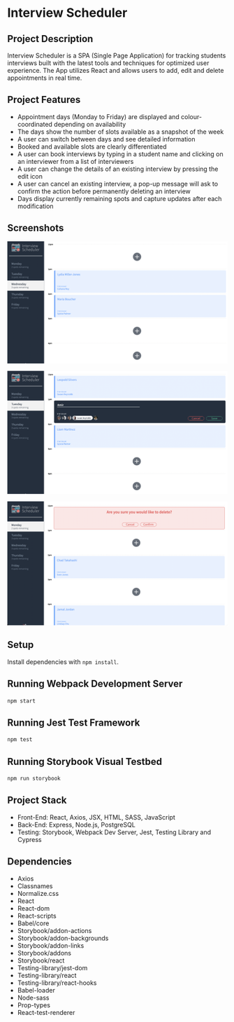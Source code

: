 # Interview Scheduler

## Project Description

Interview Scheduler is a SPA (Single Page Application) for tracking students interviews built with the latest tools and techniques for optimized user experience. The App utilizes React and allows users to add, edit and delete appointments in real time.

## Project Features

* Appointment days (Monday to Friday) are displayed and colour-coordinated depending on availability
* The days show the number of slots available as a snapshot of the week
* A user can switch between days and see detailed information
* Booked and available slots are clearly differentiated
* A user can book interviews by typing in a student name and clicking on an interviewer from a list of interviewers
* A user can change the details of an existing interview by pressing the edit icon
* A user can cancel an existing interview, a pop-up message will ask to confirm the action before permanently deleting an interview
* Days display currently remaining spots and capture updates after each modification

## Screenshots

!["Main page - List of days"](https://github.com/hyperamir/Scheduler/blob/master/docs/Main-page.png?raw=true)

!["Appointment form - Create"](https://github.com/hyperamir/Scheduler/blob/master/docs/Appointment-form.png?raw=true)

!["Cancel an appointment"](https://github.com/hyperamir/Scheduler/blob/master/docs/Cancel-appointment.png?raw=true)



## Setup

Install dependencies with `npm install`.

## Running Webpack Development Server

```sh
npm start
```

## Running Jest Test Framework

```sh
npm test
```

## Running Storybook Visual Testbed

```sh
npm run storybook
```

## Project Stack

* Front-End: React, Axios, JSX, HTML, SASS, JavaScript
* Back-End: Express, Node.js, PostgreSQL
* Testing: Storybook, Webpack Dev Server, Jest, Testing Library and Cypress

## Dependencies

- Axios
- Classnames
- Normalize.css
- React
- React-dom
- React-scripts
- Babel/core
- Storybook/addon-actions
- Storybook/addon-backgrounds
- Storybook/addon-links
- Storybook/addons
- Storybook/react
- Testing-library/jest-dom
- Testing-library/react
- Testing-library/react-hooks
- Babel-loader
- Node-sass
- Prop-types
- React-test-renderer
